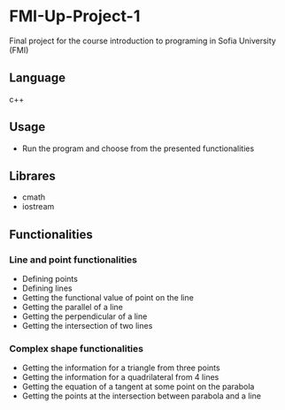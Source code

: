 # FMI-Up-Project-1

Final project for the course introduction to programing in Sofia University (FMI)

## Language

c++

## Usage

- Run the program and choose from the presented functionalities

## Librares

- cmath
- iostream

## Functionalities

### Line and point functionalities

- Defining points
- Defining lines
- Getting the functional value of point on the line
- Getting the parallel of a line
- Getting the perpendicular of a line 
- Getting the intersection of two lines

### Complex shape functionalities

- Getting the information for a triangle from three points
- Getting the information for a quadrilateral from 4 lines
- Getting the equation of a tangent at some point on the parabola
- Getting the points at the intersection between parabola and a line